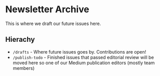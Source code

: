 # Newsletter Archive

This is where we draft our future issues here.

## Hierachy

* `/drafts` - Where future issues goes by. Contributions are open!
* `/publish-todo` - Finished issues that passed editorial review will be moved here so one of our Medium publication editors (mostly team members)

